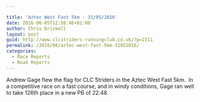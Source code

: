 ```yaml
---

title: 'Aztec West Fast 5km - 31/05/2016'
date: 2016-06-05T12:58:46+01:00
author: Chris Driskell
layout: post
guid: http://www.clcstriders-runningclub.co.uk/?p=2311
permalink: /2016/06/aztec-west-fast-5km-31052016/
categories:
  - Race Reports
  - Road Reports
---
```

<div>
  Andrew Gage flew the flag for CLC Striders in the Aztec West Fast 5km.  In a competitive race on a fast course, and in windy conditions, Gage ran well to take 126th place in a new PB of 22:48.
</div>